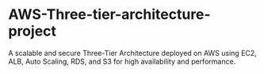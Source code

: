 # AWS-Three-tier-architecture-project
A scalable and secure Three-Tier Architecture deployed on AWS using EC2, ALB, Auto Scaling, RDS, and S3 for high availability and performance.
